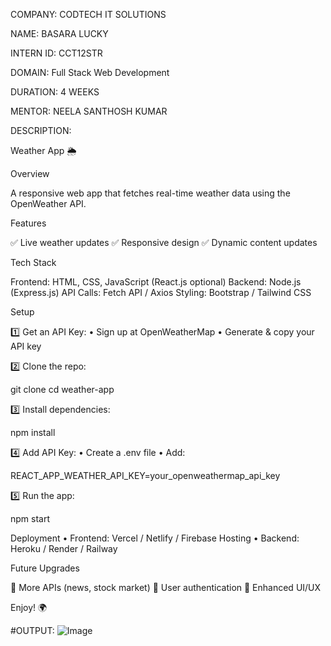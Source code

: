 
COMPANY: CODTECH IT SOLUTIONS

NAME: BASARA LUCKY

INTERN ID: CCT12STR

DOMAIN: Full Stack Web Development

DURATION: 4 WEEKS

MENTOR: NEELA SANTHOSH KUMAR

DESCRIPTION: 

Weather App 🌦️

Overview

A responsive web app that fetches real-time weather data using the OpenWeather API.

Features

✅ Live weather updates
✅ Responsive design
✅ Dynamic content updates

Tech Stack

Frontend: HTML, CSS, JavaScript (React.js optional)
Backend: Node.js (Express.js)
API Calls: Fetch API / Axios
Styling: Bootstrap / Tailwind CSS

Setup

1️⃣ Get an API Key:
	•	Sign up at OpenWeatherMap
	•	Generate & copy your API key

2️⃣ Clone the repo:

git clone
cd weather-app

3️⃣ Install dependencies:

npm install

4️⃣ Add API Key:
	•	Create a .env file
	•	Add:

REACT_APP_WEATHER_API_KEY=your_openweathermap_api_key


5️⃣ Run the app:

npm start

Deployment
	•	Frontend: Vercel / Netlify / Firebase Hosting
	•	Backend: Heroku / Render / Railway

Future Upgrades

🚀 More APIs (news, stock market)
🔐 User authentication
🎨 Enhanced UI/UX

Enjoy! 🌍

#OUTPUT: ![Image](https://github.com/user-attachments/assets/4836be48-6154-43cb-8fd6-16b8bf5c0281)